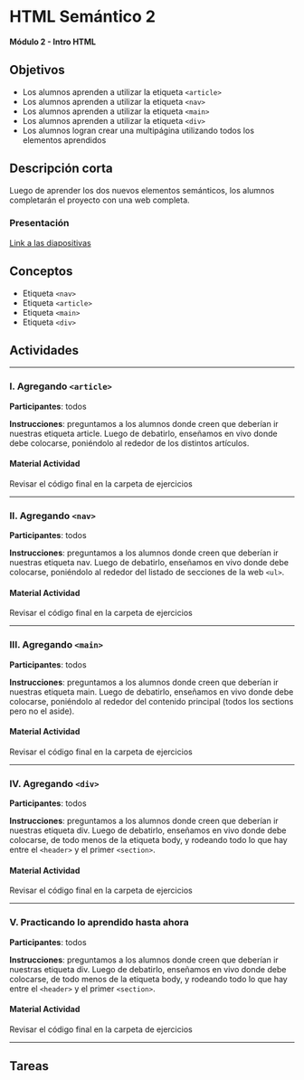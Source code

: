 # HTML Semántico 2

**Módulo 2 - Intro HTML**

## Objetivos

- Los alumnos aprenden a utilizar la etiqueta `<article>`
- Los alumnos aprenden a utilizar la etiqueta `<nav>`
- Los alumnos aprenden a utilizar la etiqueta `<main>`
- Los alumnos aprenden a utilizar la etiqueta `<div>`
- Los alumnos logran crear una multipágina utilizando todos los elementos aprendidos

## Descripción corta

Luego de aprender los dos nuevos elementos semánticos, los alumnos completarán el proyecto con una web completa.

### Presentación

[Link a las diapositivas](https://docs.google.com/presentation/d/1vbTyV8U2qLPUfle1Ee0mywz_iwRU_lbI9TGjb465cIM/edit?usp=sharing)

## Conceptos

- Etiqueta `<nav>`
- Etiqueta `<article>`
- Etiqueta `<main>`
- Etiqueta `<div>`

## Actividades

---

### I. Agregando `<article>`

**Participantes**: todos

**Instrucciones**: preguntamos a los alumnos donde creen que deberían ir nuestras etiqueta article. Luego de debatirlo,
enseñamos en vivo donde debe colocarse, poniéndolo al rededor de los distintos artículos.

#### Material Actividad

Revisar el código final en la carpeta de ejercicios

---

### II. Agregando `<nav>`

**Participantes**: todos

**Instrucciones**: preguntamos a los alumnos donde creen que deberían ir nuestras etiqueta nav. Luego de debatirlo,
enseñamos en vivo donde debe colocarse, poniéndolo al rededor del listado de secciones de la web `<ul>`.

#### Material Actividad

Revisar el código final en la carpeta de ejercicios

---

### III. Agregando `<main>`

**Participantes**: todos

**Instrucciones**: preguntamos a los alumnos donde creen que deberían ir nuestras etiqueta main. Luego de debatirlo,
enseñamos en vivo donde debe colocarse, poniéndolo al rededor del contenido principal (todos los sections pero no el aside).

#### Material Actividad

Revisar el código final en la carpeta de ejercicios

---

### IV. Agregando `<div>`

**Participantes**: todos

**Instrucciones**: preguntamos a los alumnos donde creen que deberían ir nuestras etiqueta div. Luego de debatirlo,
enseñamos en vivo donde debe colocarse, de todo menos de la etiqueta body, y rodeando todo lo que hay entre el `<header>` y el primer `<section>`.

#### Material Actividad

Revisar el código final en la carpeta de ejercicios

---

### V. Practicando lo aprendido hasta ahora

**Participantes**: todos

**Instrucciones**: preguntamos a los alumnos donde creen que deberían ir nuestras etiqueta div. Luego de debatirlo,
enseñamos en vivo donde debe colocarse, de todo menos de la etiqueta body, y rodeando todo lo que hay entre el `<header>` y el primer `<section>`.

#### Material Actividad

Revisar el código final en la carpeta de ejercicios

---

## Tareas
